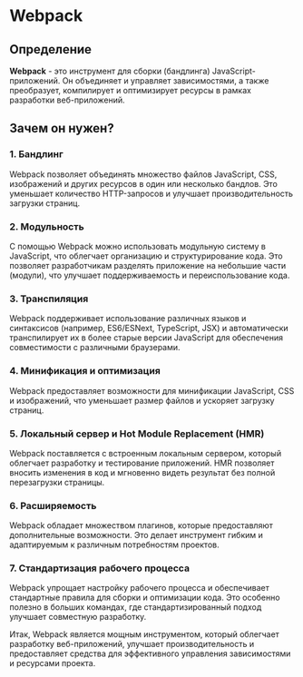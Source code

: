 # Webpack

## Определение
**Webpack** - это инструмент для сборки (бандлинга) JavaScript-приложений. Он объединяет и управляет зависимостями, а также преобразует, компилирует и оптимизирует ресурсы в рамках разработки веб-приложений.

## Зачем он нужен?

### 1. Бандлинг
Webpack позволяет объединять множество файлов JavaScript, CSS, изображений и других ресурсов в один или несколько бандлов. Это уменьшает количество HTTP-запросов и улучшает производительность загрузки страниц.

### 2. Модульность
С помощью Webpack можно использовать модульную систему в JavaScript, что облегчает организацию и структурирование кода. Это позволяет разработчикам разделять приложение на небольшие части (модули), что улучшает поддерживаемость и переиспользование кода.

### 3. Транспиляция
Webpack поддерживает использование различных языков и синтаксисов (например, ES6/ESNext, TypeScript, JSX) и автоматически транспилирует их в более старые версии JavaScript для обеспечения совместимости с различными браузерами.

### 4. Минификация и оптимизация
Webpack предоставляет возможности для минификации JavaScript, CSS и изображений, что уменьшает размер файлов и ускоряет загрузку страниц.

### 5. Локальный сервер и Hot Module Replacement (HMR)
Webpack поставляется с встроенным локальным сервером, который облегчает разработку и тестирование приложений. HMR позволяет вносить изменения в код и мгновенно видеть результат без полной перезагрузки страницы.

### 6. Расширяемость
Webpack обладает множеством плагинов, которые предоставляют дополнительные возможности. Это делает инструмент гибким и адаптируемым к различным потребностям проектов.

### 7. Стандартизация рабочего процесса
Webpack упрощает настройку рабочего процесса и обеспечивает стандартные правила для сборки и оптимизации кода. Это особенно полезно в больших командах, где стандартизированный подход улучшает совместную разработку.

Итак, Webpack является мощным инструментом, который облегчает разработку веб-приложений, улучшает производительность и предоставляет средства для эффективного управления зависимостями и ресурсами проекта.
